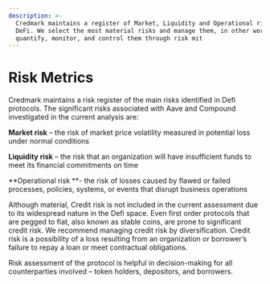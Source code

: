 ```yaml
---
description: >-
  Credmark maintains a register of Market, Liquidity and Operational risks in
  DeFi. We select the most material risks and manage them, in other words
  quantify, monitor, and control them through risk mit
---
```


# Risk Metrics

Credmark maintains a risk register of the main risks identified in Defi protocols. The significant risks associated with Aave and Compound investigated in the current analysis are:&#x20;

**Market risk** – the risk of market price volatility measured in potential loss under normal conditions&#x20;

**Liquidity risk** – the risk that an organization will have insufficient funds to meet its financial commitments on time&#x20;

**Operational risk **- the risk of losses caused by flawed or failed processes, policies, systems, or events that disrupt business operations&#x20;

Although material, Credit risk is not included in the current assessment due to its widespread nature in the Defi space. Even first order protocols that are pegged to fiat, also known as stable coins, are prone to significant credit risk. We recommend managing credit risk by diversification. Credit risk is a possibility of a loss resulting from an organization or borrower’s failure to repay a loan or meet contractual obligations.&#x20;

Risk assessment of the protocol is helpful in decision-making for all counterparties involved – token holders, depositors, and borrowers.
